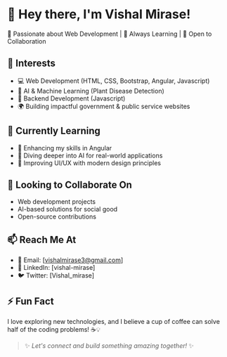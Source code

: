 # 👋 Hey there, I'm Vishal Mirase!  
🚀 Passionate about Web Development | 🌱 Always Learning | 🤝 Open to Collaboration  

## 👀 Interests  
- 💻 Web Development (HTML, CSS, Bootstrap, Angular, Javascript)  
- 🌱 AI & Machine Learning (Plant Disease Detection)  
- 🔧 Backend Development (Javascript)  
- 🌍 Building impactful government & public service websites  

## 🌱 Currently Learning  
- 📱 Enhancing my skills in Angular  
- 🤖 Diving deeper into AI for real-world applications  
- 🎨 Improving UI/UX with modern design principles  

## 💞️ Looking to Collaborate On  
- Web development projects  
- AI-based solutions for social good  
- Open-source contributions  

## 📫 Reach Me At  
- 📧 Email: [vishalmirase3@gmail.com]  
- 💼 LinkedIn: [vishal-mirase]  
- 🐦 Twitter: [Vishal_mirase]  

## ⚡ Fun Fact  
I love exploring new technologies, and I believe a cup of coffee can solve half of the coding problems! ☕💡  

> ✨ *Let's connect and build something amazing together!* ✨  
